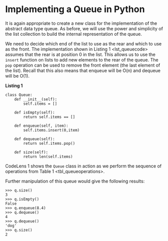 Implementing a Queue in Python
==============================

It is again appropriate to create a new class for the implementation of
the abstract data type queue. As before, we will use the power and
simplicity of the list collection to build the internal representation
of the queue.

We need to decide which end of the list to use as the rear and which to
use as the front. The implementation shown in
Listing 1 &lt;lst\_queuecode&gt; assumes that the rear is at position 0
in the list. This allows us to use the `insert` function on lists to add
new elements to the rear of the queue. The `pop` operation can be used
to remove the front element (the last element of the list). Recall that
this also means that enqueue will be O(n) and dequeue will be O(1).

**Listing 1**

    class Queue:
        def __init__(self):
            self.items = []

        def isEmpty(self):
            return self.items == []

        def enqueue(self, item):
            self.items.insert(0,item)

        def dequeue(self):
            return self.items.pop()

        def size(self):
            return len(self.items)

CodeLens 1 shows the `Queue` class in action as we perform the sequence
of operations from Table 1 &lt;tbl\_queueoperations&gt;.

Further manipulation of this queue would give the following results:

    >>> q.size()
    3
    >>> q.isEmpty()
    False
    >>> q.enqueue(8.4)
    >>> q.dequeue()
    4
    >>> q.dequeue()
    'dog'
    >>> q.size()
    2
